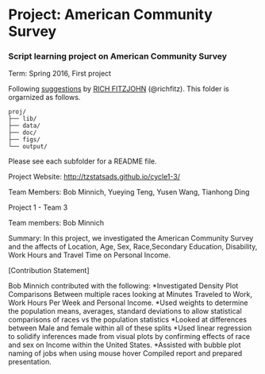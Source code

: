 # Project: American Community Survey
### Script learning project on American Community Survey

Term: Spring 2016, First project

Following [suggestions](http://nicercode.github.io/blog/2013-04-05-projects/) by [RICH FITZJOHN](http://nicercode.github.io/about/#Team) (@richfitz). This folder is orgarnized as follows.

```
proj/
├── lib/
├── data/
├── doc/
├── figs/
└── output/
```

Please see each subfolder for a README file.

Project Website:
http://tzstatsads.github.io/cycle1-3/

Team Members: Bob Minnich, Yueying Teng, Yusen Wang, Tianhong Ding


Project 1 - Team 3

Team members: Bob Minnich

Summary: In this project, we investigated the American Community Survey and the affects of Location, Age, Sex, Race,Secondary Education, Disability, Work Hours and Travel Time on Personal Income.

[Contribution Statement]

Bob Minnich contributed with the following:
*Investigated Density Plot Comparisons Between multiple races looking at Minutes Traveled to Work, Work Hours Per Week and Personal Income. 
*Used weights to determine the population means, averages, standard deviations to allow statistical comparisons of races vs the population statistics
*Looked at differences between Male and female within all of these splits
*Used linear regression to solidify inferences made from visual plots by confirming effects of race and sex on Income within the United States.
*Assisted with bubble plot naming of jobs when using mouse hover 
Compiled report and prepared presentation.
